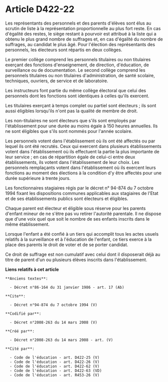 # Article D422-22

Les représentants des personnels et des parents d'élèves sont élus au scrutin de liste à la représentation proportionnelle au
plus fort reste. En cas d'égalité des restes, le siège restant à pourvoir est attribué à la liste qui a obtenu le plus grand
nombre de suffrages et, en cas d'égalité du nombre de suffrages, au candidat le plus âgé. Pour l'élection des représentants
des personnels, les électeurs sont répartis en deux collèges. 

Le premier collège comprend les personnels titulaires ou non titulaires exerçant des fonctions d'enseignement, de direction,
d'éducation, de surveillance ou de documentation. Le second collège comprend les personnels titulaires ou non titulaires
d'administration, de santé scolaire, techniques, ouvriers, de service et de laboratoire. 

Les instructeurs font partie du même collège électoral que celui des personnels dont les fonctions sont identiques à celles
qu'ils exercent. 

Les titulaires exerçant à temps complet ou partiel sont électeurs ; ils sont aussi éligibles lorsqu'ils n'ont pas la qualité
de membre de droit. 

Les non-titulaires ne sont électeurs que s'ils sont employés par l'établissement pour une durée au moins égale à 150 heures
annuelles. Ils ne sont éligibles que s'ils sont nommés pour l'année scolaire. 

Les personnels votent dans l'établissement où ils ont été affectés ou par lequel ils ont été recrutés. Ceux qui exercent dans
plusieurs établissements votent dans l'établissement où ils effectuent la partie la plus importante de leur service ; en cas
de répartition égale de celui-ci entre deux établissements, ils votent dans l'établissement de leur choix. Les personnels
remplaçants votent dans l'établissement où ils exercent leurs fonctions au moment des élections à la condition d'y être
affectés pour une durée supérieure à trente jours. 

Les fonctionnaires stagiaires régis par le décret n° 94-874 du 7 octobre 1994 fixant les dispositions communes applicables
aux stagiaires de l'Etat et de ses établissements publics sont électeurs et éligibles. 

Chaque parent est électeur et éligible sous réserve pour les parents d'enfant mineur de ne s'être pas vu retirer l'autorité
parentale. Il ne dispose que d'une voix quel que soit le nombre de ses enfants inscrits dans le même établissement. 

Lorsque l'enfant a été confié à un tiers qui accomplit tous les actes usuels relatifs à la surveillance et à l'éducation de
l'enfant, ce tiers exerce à la place des parents le droit de voter et de se porter candidat. 

Ce droit de suffrage est non cumulatif avec celui dont il disposerait déjà au titre de parent d'un ou plusieurs élèves
inscrits dans l'établissement.

**Liens relatifs à cet article**

	**Anciens textes**:

	  - Décret n°86-164 du 31 janvier 1986 - art. 17 (Ab)

	**Cite**:

	  - Décret n°94-874 du 7 octobre 1994 (V)

	**Codifié par**:

	  - Décret n°2008-263 du 14 mars 2008 (V)

	**Créé par**:

	  - Décret n°2008-263 du 14 mars 2008 - art. (V)

	**Cité par**:

	  - Code de l'éducation - art. D422-25 (V)
	  - Code de l'éducation - art. D422-26 (V)
	  - Code de l'éducation - art. D422-62 (V)
	  - Code de l'éducation - art. D422-63 (VD)
	  - Code de l'éducation - art. R453-26 (V)
